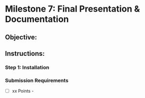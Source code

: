 # Milestone 7: Final Presentation & Documentation

## Objective:

## Instructions:


### Step 1: Installation


### Submission Requirements

- [ ] xx Points -